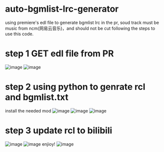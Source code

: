 # auto-bgmlist-lrc-generator
using premiere's edl file to generate bgmlist lrc
in the pr, soud track must be music from ncm(网易云音乐)，and should not be cut
following the steps to use this code.
# step 1 GET edl file from PR
![image](https://user-images.githubusercontent.com/67094803/132870901-980afd9b-cbce-4ae8-8022-b8e2512517ac.png)
![image](https://user-images.githubusercontent.com/67094803/132870545-83015c85-3853-4dd9-86b8-391815508c78.png)
# step 2 using python to genrate rcl and bgmlist.txt 
install the needed mod
![image](https://user-images.githubusercontent.com/67094803/132873609-9f681ba9-763d-4464-ad98-6b6651777008.png)
![image](https://user-images.githubusercontent.com/67094803/132872725-c5758441-97bd-4c3a-8dc9-72c87c89a54f.png)
![image](https://user-images.githubusercontent.com/67094803/132872890-49a6daf2-86ce-4a77-9ff2-b6674ce439f5.png)
# step 3 update rcl to bilibili
![image](https://user-images.githubusercontent.com/67094803/132873131-a4c8f13e-d469-482f-8005-db508f949b3d.png)
![image](https://user-images.githubusercontent.com/67094803/132873217-0a31aa9f-4cbf-46ed-8722-5af8ddc80a35.png)
enjioy!
![image](https://user-images.githubusercontent.com/67094803/132873361-3b2f7e7b-535f-498e-b87a-7595048f78c4.png)
